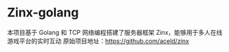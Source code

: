 # Zinx-golang
本项目基于 Golang 和 TCP 网络编程搭建了服务器框架 Zinx，能够用于多人在线游戏平台的实时互动
原始项目地址：https://github.com/aceld/zinx
